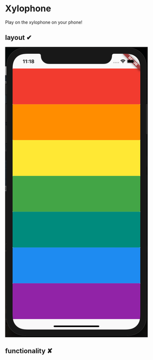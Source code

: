 # Xylophone

Play on the xylophone on your phone!

<h2> layout ✔</h2>
<img src="readme/layout.png" />

<h2> functionality ✘ </h2>

